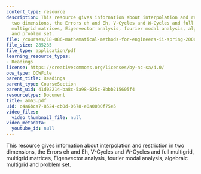 ```yaml
---
content_type: resource
description: This resource gives infornation about interpolation and restriction in
  two dimensions, the Errors eh and Eh, V-Cycles and W-Cycles and full multigrid,
  multigrid matrices, Eigenvector analysis, fourier modal analysis, algebraic multigrid
  and problem set.
file: /courses/18-086-mathematical-methods-for-engineers-ii-spring-2006/c4a6bca78524cb0d0678e0a0030f75e5_am63.pdf
file_size: 285235
file_type: application/pdf
learning_resource_types:
- Readings
license: https://creativecommons.org/licenses/by-nc-sa/4.0/
ocw_type: OCWFile
parent_title: Readings
parent_type: CourseSection
parent_uid: 41d02214-ba8c-5a98-825c-8bbb215605f4
resourcetype: Document
title: am63.pdf
uid: c4a6bca7-8524-cb0d-0678-e0a0030f75e5
video_files:
  video_thumbnail_file: null
video_metadata:
  youtube_id: null
---
```

This resource gives infornation about interpolation and restriction in two dimensions, the Errors eh and Eh, V-Cycles and W-Cycles and full multigrid, multigrid matrices, Eigenvector analysis, fourier modal analysis, algebraic multigrid and problem set.